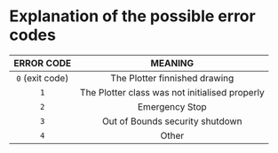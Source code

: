 # Explanation of the possible error codes

| ERROR CODE| MEANING|
|:-----------:|:--------:|
|`0` (exit code)| The Plotter finnished drawing|
|`1`| The Plotter class was not initialised properly|
|`2`| Emergency Stop|
|`3`| Out of Bounds security shutdown|
|`4`| Other|
